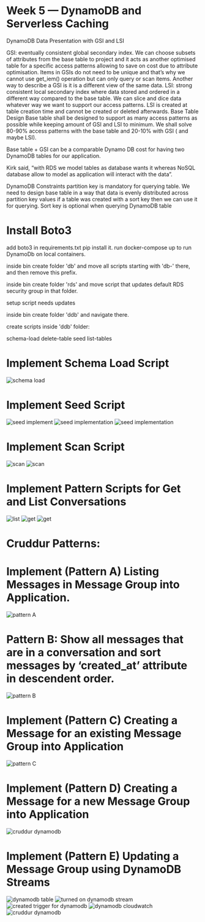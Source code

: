 # Week 5 — DynamoDB and Serverless Caching
DynamoDB Data Presentation with GSI and LSI

GSI: eventually consistent global secondary index. We can choose subsets of attributes from the base table to project and it acts as another optimised table for a specific access patterns allowing to save on cost due to attribute optimisation. Items in GSIs do not need to be unique and that’s why we cannot use get_iem() operation but can only query or scan items. Another way to describe a GSI is it is a different view of the same data.
LSI: strong consistent local secondary index where data stored and ordered in a different way compared to the base table. We can slice and dice data whatever way we want to support our access patterns. LSI is created at table creation time and cannot be created or deleted afterwards.
Base Table Design
Base table shall be designed to support as many access patterns as possible while keeping amount of GSI and LSI to minimum. We shall solve 80-90% access patterns with the base table and 20-10% with GSI ( and maybe LSI).

Base table + GSI can be a comparable Dynamo DB cost for having two DynamoDB tables for our application.

Kirk said, “with RDS we model tables as database wants it whereas NoSQL database allow to model as application will interact with the data”.

DynamoDB Constraints
partition key is mandatory for querying table. We need to design base table in a way that data is evenly distributed across partition key values
if a table was created with a sort key then we can use it for querying. Sort key is optional when querying DynamoDB table

# Install Boto3
add boto3 in requirements.txt
pip install it.
run docker-compose up to run DynamoDb on local containers.

inside bin create folder 'db' and move all scripts starting with 'db-' there, and then remove this prefix.

inside bin create folder 'rds' and move script that updates default RDS security group in that folder.

setup script needs updates

inside bin create folder 'ddb' and navigate there.

create scripts inside 'ddb' folder:

schema-load
delete-table
seed
list-tables


# Implement Schema Load Script
![schema load](https://github.com/KingWhales/aws-bootcamp-cruddur-2023/assets/111932225/b7f1ec97-d73b-468e-a36f-04767ed99189)

# Implement Seed Script
![seed implement](https://github.com/KingWhales/aws-bootcamp-cruddur-2023/assets/111932225/bf55dfa5-64e7-40bc-a1a8-04b724a016c8)
![seed implementation](https://github.com/KingWhales/aws-bootcamp-cruddur-2023/assets/111932225/e1c0c121-12b4-4fc4-9914-0e1bc3482973)
![seed implementation](https://github.com/KingWhales/aws-bootcamp-cruddur-2023/assets/111932225/dd9c7a36-3a89-45c1-88f4-1cfd06b61e95)

# Implement Scan Script
![scan](https://github.com/KingWhales/aws-bootcamp-cruddur-2023/assets/111932225/9be148a0-5329-4f46-91ed-5026afb1b267)
![scan](https://github.com/KingWhales/aws-bootcamp-cruddur-2023/assets/111932225/b939fc99-47b0-419a-b6f8-af3140a47e4f)

# Implement Pattern Scripts for Get and List Conversations 
![list](https://github.com/KingWhales/aws-bootcamp-cruddur-2023/assets/111932225/aff392f8-6987-4e27-94ae-fdc7d68adbb5)
![get](https://github.com/KingWhales/aws-bootcamp-cruddur-2023/assets/111932225/c805db61-2c5b-483f-84f2-4afd9032ba26)
![get](https://github.com/KingWhales/aws-bootcamp-cruddur-2023/assets/111932225/33f14ce7-6462-42c7-9d7b-0e607f981e84)

# Cruddur Patterns:
# Implement (Pattern A) Listing Messages in Message Group into Application.
![pattern A](https://github.com/KingWhales/aws-bootcamp-cruddur-2023/assets/111932225/1cb19553-183a-435a-938f-b4f767dab2ed)

# Pattern B: Show all messages that are in a conversation and sort messages by ‘created_at’ attribute in descendent order.
![pattern B](https://github.com/KingWhales/aws-bootcamp-cruddur-2023/assets/111932225/21d94e8a-791d-4a2b-9910-3e63e42ea309)

# Implement (Pattern C) Creating a Message for an existing Message Group into Application
![pattern C](https://github.com/KingWhales/aws-bootcamp-cruddur-2023/assets/111932225/ac6ecace-eafe-44ad-86dc-7ac1c6d86a66)

# Implement (Pattern D) Creating a Message for a new Message Group into Application
![cruddur dynamodb](https://github.com/KingWhales/aws-bootcamp-cruddur-2023/assets/111932225/d9dc1585-f652-47bd-b173-d8dd79547321)

# Implement (Pattern E) Updating a Message Group using DynamoDB Streams
![dynamodb table](https://github.com/KingWhales/aws-bootcamp-cruddur-2023/assets/111932225/5d3f3a38-cdda-4a29-9811-f7be760344dd)
![turned on dynamodb stream](https://github.com/KingWhales/aws-bootcamp-cruddur-2023/assets/111932225/a72ac55f-f32f-403c-ab0d-f2d8f68b8017)
![created trigger for dynamodb](https://github.com/KingWhales/aws-bootcamp-cruddur-2023/assets/111932225/b7095810-f53e-44f4-a131-800706d8d0ea)
![dynamodb cloudwatch](https://github.com/KingWhales/aws-bootcamp-cruddur-2023/assets/111932225/ade1053e-61ce-4cee-8ad9-caaa122e6b8c)
![cruddur dynamodb](https://github.com/KingWhales/aws-bootcamp-cruddur-2023/assets/111932225/d9dc1585-f652-47bd-b173-d8dd79547321)

